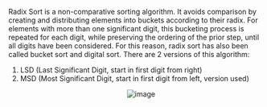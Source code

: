 Radix Sort is a non-comparative sorting algorithm. It avoids comparison by creating and distributing elements into buckets according to their radix.
For elements with more than one significant digit, this bucketing process is repeated for each digit, while preserving the ordering of the prior step, until all digits have been considered.
For this reason, radix sort has also been called bucket sort and digital sort. There are 2 versions of this algorithm:
1. LSD (Last Significant Digit, start in first digit from right)
2. MSD (Most Significant Digit, start in first digit from left, version used)
          <p align="center">![image](https://lifeindatastructures.files.wordpress.com/2017/10/radix-sort-image.png?w=833)</p>
